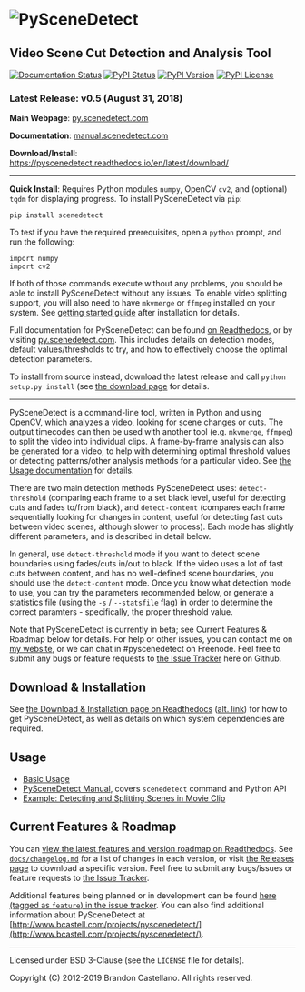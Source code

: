 
![PySceneDetect](https://raw.githubusercontent.com/Breakthrough/PySceneDetect/master/docs/img/pyscenedetect_logo_small.png)
==========================================================
Video Scene Cut Detection and Analysis Tool
----------------------------------------------------------

[![Documentation Status](https://readthedocs.org/projects/pyscenedetect/badge/?version=latest)](http://pyscenedetect.readthedocs.org/en/latest/?badge=latest) [![PyPI Status](https://img.shields.io/pypi/status/scenedetect.svg)](https://pypi.python.org/pypi/scenedetect/) [![PyPI Version](https://img.shields.io/pypi/v/scenedetect.svg)](https://pypi.python.org/pypi/scenedetect/)  [![PyPI License](https://img.shields.io/pypi/l/scenedetect.svg)](http://pyscenedetect.readthedocs.org/en/latest/copyright/)


### Latest Release: v0.5 (August 31, 2018)

**Main Webpage**:  [py.scenedetect.com](http://py.scenedetect.com)

**Documentation**:  [manual.scenedetect.com](http://manual.scenedetect.com)

**Download/Install**: https://pyscenedetect.readthedocs.io/en/latest/download/

----------------------------------------------------------

**Quick Install**: Requires Python modules `numpy`, OpenCV `cv2`, and (optional) `tqdm` for displaying progress.  To install PySceneDetect via `pip`:

    pip install scenedetect

To test if you have the required prerequisites, open a `python` prompt, and run the following:

    import numpy
    import cv2

If both of those commands execute without any problems, you should be able to install PySceneDetect without any issues. To enable video splitting support, you will also need to have `mkvmerge` or `ffmpeg` installed on your system. See [getting started guide](http://pyscenedetect.readthedocs.org/en/latest/examples/usage/) after installation for details.

Full documentation for PySceneDetect can be found [on Readthedocs](http://pyscenedetect.readthedocs.org/), or by visiting [py.scenedetect.com](http://py.scenedetect.com/).  This includes details on detection modes, default values/thresholds to try, and how to effectively choose the optimal detection parameters.

To install from source instead, download the latest release and call `python setup.py install` (see [the download page](https://pyscenedetect.readthedocs.io/en/latest/download/) for details.


----------------------------------------------------------

PySceneDetect is a command-line tool, written in Python and using OpenCV, which analyzes a video, looking for scene changes or cuts.  The output timecodes can then be used with another tool (e.g. `mkvmerge`, `ffmpeg`) to split the video into individual clips.  A frame-by-frame analysis can also be generated for a video, to help with determining optimal threshold values or detecting patterns/other analysis methods for a particular video.  See [the Usage documentation](https://pyscenedetect.readthedocs.io/en/latest/examples/usage/) for details.

There are two main detection methods PySceneDetect uses: `detect-threshold` (comparing each frame to a set black level, useful for detecting cuts and fades to/from black), and `detect-content` (compares each frame sequentially looking for changes in content, useful for detecting fast cuts between video scenes, although slower to process).  Each mode has slightly different parameters, and is described in detail below.

In general, use `detect-threshold` mode if you want to detect scene boundaries using fades/cuts in/out to black.  If the video uses a lot of fast cuts between content, and has no well-defined scene boundaries, you should use the `detect-content` mode.  Once you know what detection mode to use, you can try the parameters recommended below, or generate a statistics file (using the `-s` / `--statsfile` flag) in order to determine the correct paramters - specifically, the proper threshold value.

Note that PySceneDetect is currently in beta; see Current Features & Roadmap below for details.  For help or other issues, you can contact me on [my website](http://www.bcastell.com/about/), or we can chat in #pyscenedetect on Freenode.  Feel free to submit any bugs or feature requests to [the Issue Tracker](https://github.com/Breakthrough/PySceneDetect/issues) here on Github.


Download & Installation
----------------------------------------------------------

See [the Download & Installation page on Readthedocs](http://pyscenedetect.readthedocs.org/en/latest/download/) ([alt. link](https://github.com/Breakthrough/PySceneDetect/blob/master/docs/download.md)) for how to get PySceneDetect, as well as details on which system dependencies are required.

Usage
----------------------------------------------------------

 - [Basic Usage](https://pyscenedetect.readthedocs.io/en/latest/examples/usage/)
 - [PySceneDetect Manual](https://pyscenedetect-manual.readthedocs.io/en/latest/), covers `scenedetect` command and Python API
 - [Example: Detecting and Splitting Scenes in Movie Clip](https://pyscenedetect.readthedocs.io/en/latest/examples/usage-example/)


Current Features & Roadmap
----------------------------------------------------------

You can [view the latest features and version roadmap on Readthedocs](http://pyscenedetect.readthedocs.org/en/latest/features/).
See [`docs/changelog.md`](https://github.com/Breakthrough/PySceneDetect/blob/master/docs/changelog.md) for a list of changes in each version, or visit [the Releases page](https://github.com/Breakthrough/PySceneDetect/releases) to download a specific version.  Feel free to submit any bugs/issues or feature requests to [the Issue Tracker](https://github.com/Breakthrough/PySceneDetect/issues).

Additional features being planned or in development can be found [here (tagged as `feature`) in the issue tracker](https://github.com/Breakthrough/PySceneDetect/issues?q=is%3Aissue+is%3Aopen+label%3Afeature).  You can also find additional information about PySceneDetect at [http://www.bcastell.com/projects/pyscenedetect/](http://www.bcastell.com/projects/pyscenedetect/).


----------------------------------------------------------

Licensed under BSD 3-Clause (see the `LICENSE` file for details).

Copyright (C) 2012-2019 Brandon Castellano.
All rights reserved.

